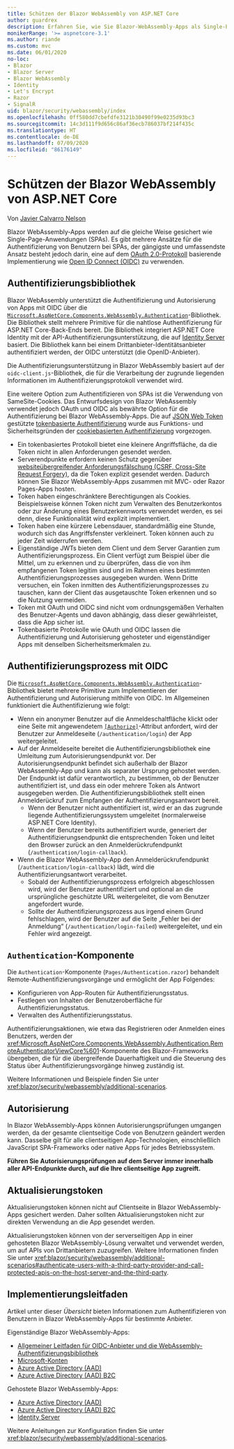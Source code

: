 ```yaml
---
title: Schützen der Blazor WebAssembly von ASP.NET Core
author: guardrex
description: Erfahren Sie, wie Sie Blazor-WebAssembly-Apps als Single-Page-Anwendungen (SPAs) sichern.
monikerRange: '>= aspnetcore-3.1'
ms.author: riande
ms.custom: mvc
ms.date: 06/01/2020
no-loc:
- Blazor
- Blazor Server
- Blazor WebAssembly
- Identity
- Let's Encrypt
- Razor
- SignalR
uid: blazor/security/webassembly/index
ms.openlocfilehash: 0ff580dd7cbefdfe3121b30490f99e0235d93bc3
ms.sourcegitcommit: 14c3d111f9d656c86af36ecb786037bf214f435c
ms.translationtype: HT
ms.contentlocale: de-DE
ms.lasthandoff: 07/09/2020
ms.locfileid: "86176149"
---
```

# <a name="secure-aspnet-core-blazor-webassembly"></a>Schützen der Blazor WebAssembly von ASP.NET Core

Von [Javier Calvarro Nelson](https://github.com/javiercn)

Blazor WebAssembly-Apps werden auf die gleiche Weise gesichert wie Single-Page-Anwendungen (SPAs). Es gibt mehrere Ansätze für die Authentifizierung von Benutzern bei SPAs, der gängigste und umfassendste Ansatz besteht jedoch darin, eine auf dem [OAuth 2.0-Protokoll](https://oauth.net/) basierende Implementierung wie [Open ID Connect (OIDC)](https://openid.net/connect/) zu verwenden.

## <a name="authentication-library"></a>Authentifizierungsbibliothek

Blazor WebAssembly unterstützt die Authentifizierung und Autorisierung von Apps mit OIDC über die [`Microsoft.AspNetCore.Components.WebAssembly.Authentication`](https://www.nuget.org/packages/Microsoft.AspNetCore.Components.WebAssembly.Authentication/)-Bibliothek. Die Bibliothek stellt mehrere Primitive für die nahtlose Authentifizierung für ASP.NET Core-Back-Ends bereit. Die Bibliothek integriert ASP.NET Core Identity mit der API-Authentifizierungsunterstützung, die auf [Identity Server](https://identityserver.io/) basiert. Die Bibliothek kann bei einem Drittanbieter-Identitätsanbieter authentifiziert werden, der OIDC unterstützt (die OpenID-Anbieter).

Die Authentifizierungsunterstützung in Blazor WebAssembly basiert auf der `oidc-client.js`-Bibliothek, die für die Verarbeitung der zugrunde liegenden Informationen im Authentifizierungsprotokoll verwendet wird.

Eine weitere Option zum Authentifizieren von SPAs ist die Verwendung von SameSite-Cookies. Das Entwurfsdesign von Blazor WebAssembly verwendet jedoch OAuth und OIDC als bewährte Option für die Authentifizierung bei Blazor WebAssembly-Apps. Die auf [JSON Web Token](https://self-issued.info/docs/draft-ietf-oauth-json-web-token.html) gestützte [tokenbasierte Authentifizierung](xref:security/anti-request-forgery#token-based-authentication) wurde aus Funktions- und Sicherheitsgründen der [cookiebasierten Authentifizierung](xref:security/anti-request-forgery#cookie-based-authentication) vorgezogen.

* Ein tokenbasiertes Protokoll bietet eine kleinere Angriffsfläche, da die Token nicht in allen Anforderungen gesendet werden.
* Serverendpunkte erfordern keinen Schutz gegenüber [websiteübergreifender Anforderungsfälschung (CSRF, Cross-Site Request Forgery)](xref:security/anti-request-forgery), da die Token explizit gesendet werden. Dadurch können Sie Blazor WebAssembly-Apps zusammen mit MVC- oder Razor Pages-Apps hosten.
* Token haben eingeschränktere Berechtigungen als Cookies. Beispielsweise können Token nicht zum Verwalten des Benutzerkontos oder zur Änderung eines Benutzerkennworts verwendet werden, es sei denn, diese Funktionalität wird explizit implementiert.
* Token haben eine kürzere Lebensdauer, standardmäßig eine Stunde, wodurch sich das Angriffsfenster verkleinert. Token können auch zu jeder Zeit widerrufen werden.
* Eigenständige JWTs bieten dem Client und dem Server Garantien zum Authentifizierungsprozess. Ein Client verfügt zum Beispiel über die Mittel, um zu erkennen und zu überprüfen, dass die von ihm empfangenen Token legitim sind und im Rahmen eines bestimmten Authentifizierungsprozesses ausgegeben wurden. Wenn Dritte versuchen, ein Token inmitten des Authentifizierungsprozesses zu tauschen, kann der Client das ausgetauschte Token erkennen und so die Nutzung vermeiden.
* Token mit OAuth und OIDC sind nicht vom ordnungsgemäßen Verhalten des Benutzer-Agents und davon abhängig, dass dieser gewährleistet, dass die App sicher ist.
* Tokenbasierte Protokolle wie OAuth und OIDC lassen die Authentifizierung und Autorisierung gehosteter und eigenständiger Apps mit denselben Sicherheitsmerkmalen zu.

## <a name="authentication-process-with-oidc"></a>Authentifizierungsprozess mit OIDC

Die [`Microsoft.AspNetCore.Components.WebAssembly.Authentication`](https://www.nuget.org/packages/Microsoft.AspNetCore.Components.WebAssembly.Authentication/)-Bibliothek bietet mehrere Primitive zum Implementieren der Authentifizierung und Autorisierung mithilfe von OIDC. Im Allgemeinen funktioniert die Authentifizierung wie folgt:

* Wenn ein anonymer Benutzer auf die Anmeldeschaltfläche klickt oder eine Seite mit angewendetem [`[Authorize]`](xref:Microsoft.AspNetCore.Authorization.AuthorizeAttribute)-Attribut anfordert, wird der Benutzer zur Anmeldeseite (`/authentication/login`) der App weitergeleitet.
* Auf der Anmeldeseite bereitet die Authentifizierungsbibliothek eine Umleitung zum Autorisierungsendpunkt vor. Der Autorisierungsendpunkt befindet sich außerhalb der Blazor WebAssembly-App und kann als separater Ursprung gehostet werden. Der Endpunkt ist dafür verantwortlich, zu bestimmen, ob der Benutzer authentifiziert ist, und dass ein oder mehrere Token als Antwort ausgegeben werden. Die Authentifizierungsbibliothek stellt einen Anmelderückruf zum Empfangen der Authentifizierungsantwort bereit.
  * Wenn der Benutzer nicht authentifiziert ist, wird er an das zugrunde liegende Authentifizierungssystem umgeleitet (normalerweise ASP.NET Core Identity).
  * Wenn der Benutzer bereits authentifiziert wurde, generiert der Authentifizierungsendpunkt die entsprechenden Token und leitet den Browser zurück an den Anmelderückrufendpunkt (`/authentication/login-callback`).
* Wenn die Blazor WebAssembly-App den Anmelderückrufendpunkt (`/authentication/login-callback`) lädt, wird die Authentifizierungsantwort verarbeitet.
  * Sobald der Authentifizierungsprozess erfolgreich abgeschlossen wird, wird der Benutzer authentifiziert und optional an die ursprüngliche geschützte URL weitergeleitet, die vom Benutzer angefordert wurde.
  * Sollte der Authentifizierungsprozess aus irgend einem Grund fehlschlagen, wird der Benutzer auf die Seite „Fehler bei der Anmeldung“ (`/authentication/login-failed`) weitergeleitet, und ein Fehler wird angezeigt.

## <a name="authentication-component"></a>`Authentication`-Komponente

Die `Authentication`-Komponente (`Pages/Authentication.razor`) behandelt Remote-Authentifizierungsvorgänge und ermöglicht der App Folgendes:

* Konfigurieren von App-Routen für Authentifizierungsstatus.
* Festlegen von Inhalten der Benutzeroberfläche für Authentifizierungsstatus.
* Verwalten des Authentifizierungsstatus.

Authentifizierungsaktionen, wie etwa das Registrieren oder Anmelden eines Benutzers, werden der <xref:Microsoft.AspNetCore.Components.WebAssembly.Authentication.RemoteAuthenticatorViewCore%601>-Komponente des Blazor-Frameworks übergeben, die für die übergreifende Dauerhaftigkeit und die Steuerung des Status über Authentifizierungsvorgänge hinweg zuständig ist.

Weitere Informationen und Beispiele finden Sie unter <xref:blazor/security/webassembly/additional-scenarios>.

## <a name="authorization"></a>Autorisierung

In Blazor WebAssembly-Apps können Autorisierungsprüfungen umgangen werden, da der gesamte clientseitige Code von Benutzern geändert werden kann. Dasselbe gilt für alle clientseitigen App-Technologien, einschließlich JavaScript SPA-Frameworks oder native Apps für jedes Betriebssystem.

**Führen Sie Autorisierungsprüfungen auf dem Server immer innerhalb aller API-Endpunkte durch, auf die Ihre clientseitige App zugreift.**

## <a name="refresh-tokens"></a>Aktualisierungstoken

Aktualisierungstoken können nicht auf Clientseite in Blazor WebAssembly-Apps gesichert werden. Daher sollten Aktualisierungstoken nicht zur direkten Verwendung an die App gesendet werden.

Aktualisierungstoken können von der serverseitigen App in einer gehosteten Blazor WebAssembly-Lösung verwaltet und verwendet werden, um auf APIs von Drittanbietern zuzugreifen. Weitere Informationen finden Sie unter <xref:blazor/security/webassembly/additional-scenarios#authenticate-users-with-a-third-party-provider-and-call-protected-apis-on-the-host-server-and-the-third-party>.

## <a name="implementation-guidance"></a>Implementierungsleitfaden

Artikel unter dieser *Übersicht* bieten Informationen zum Authentifizieren von Benutzern in Blazor WebAssembly-Apps für bestimmte Anbieter.

Eigenständige Blazor WebAssembly-Apps:

* [Allgemeiner Leitfaden für OIDC-Anbieter und die WebAssembly-Authentifizierungsbibliothek](xref:blazor/security/webassembly/standalone-with-authentication-library)
* [Microsoft-Konten](xref:blazor/security/webassembly/standalone-with-microsoft-accounts)
* [Azure Active Directory (AAD)](xref:blazor/security/webassembly/standalone-with-azure-active-directory)
* [Azure Active Directory (AAD) B2C](xref:blazor/security/webassembly/standalone-with-azure-active-directory-b2c)

Gehostete Blazor WebAssembly-Apps:

* [Azure Active Directory (AAD)](xref:blazor/security/webassembly/hosted-with-azure-active-directory)
* [Azure Active Directory (AAD) B2C](xref:blazor/security/webassembly/hosted-with-azure-active-directory-b2c)
* [Identity Server](xref:blazor/security/webassembly/hosted-with-identity-server)

Weitere Anleitungen zur Konfiguration finden Sie unter <xref:blazor/security/webassembly/additional-scenarios>.
